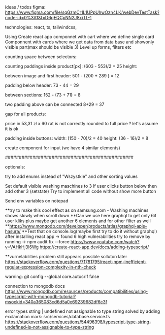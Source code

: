 ideas / todos
figma:
https://www.figma.com/file/sqGzmCr1L1UPpUhwOzn4LK/webDevTestTask?node-id=0%3A1&t=D6qEQCpNN2J8xiTL-1

technologies: react, ts, tailwindcss,

Using Create react app
componnet with cart where we define single card
Componnent with cards where we get data from data base and showonly visible part(max should be visible 3)
Level up forms, filters etc

counting space between selectors:

<!-- (1032 - 249*4)/3 = 12 (but space for each element should be devide by two so 6 for each element)-->

counting paddings inside product[px]:
(603 - 553)/2 = 25
height:

between image and first header:
501 - (200 + 289 ) = 12

padding below header:
73 - 44 = 29

between sections:
152 - (73 + 71) = 8

two padding above can be connected
8+29 = 37

gap for all products:

<!-- (1046 - 338*3) / 2 = 16-->

price in 53,31 zł x 60 rat is not correctly rounded to full price ? let's assume it is ok

padding inside buttons:
width: (150 - 70)/2 = 40
height: (36 - 16)/2 = 8

create component for input (we have 4 similar elements)

###############################################

optionals:

try to add enums instead of "Wszystkie" and other sorting values

Set default visible washing maschines to 3
If user clicks button below then add other 3 (setstate)
Try to implement all code without show more button

Send env variables on notepad

**try to make this cool effect as on samsung.com - Washing machines shows slowly when scroll down
**Can we use here graphql to get only 6if user kliks plus maybe get another 6 elements and for other filter as well
**https://www.mongodb.com/developer/products/atlas/graphql-apis-hasura/
**Test that on console.log(maybe first try to do it without graphql)
after installing react app -> found 6 high vulnerabilities
try to remove by running -> npm audit fix --force
https://www.youtube.com/watch?v=VAHkHj3I6Wg
https://create-react-app.dev/docs/adding-typescript/

\*\*vurnelabilities problem still appears possible solluton later
https://stackoverflow.com/questions/71781795/react-npm-inefficient-regular-expression-complexity-in-nth-check

warning: git config --global core.autocrlf false

connection to mongodb docs
https://www.mongodb.com/resources/products/compatibilities/using-typescript-with-mongodb-tutorial?msockid=340a365083cd6d5a0c69239682df6c3f

error types string | undefined not assignable to type string solved by adding exclamation mark:
src/services/database.service.ts
https://stackoverflow.com/questions/54496398/typescript-type-string-undefined-is-not-assignable-to-type-string
